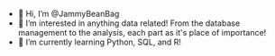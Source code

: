 - 👋 Hi, I’m @JammyBeanBag
- 👀 I’m interested in anything data related! From the database management to the analysis, each part as it's place of importance! 
- 🌱 I’m currently learning Python, SQL, and R! 

<!---
JammyBeanBag/JammyBeanBag is a ✨ special ✨ repository because its `README.md` (this file) appears on your GitHub profile.
You can click the Preview link to take a look at your changes.
--->
